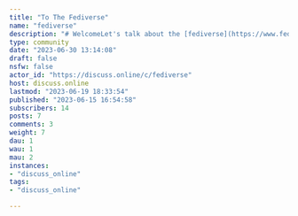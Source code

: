 ```yaml
---
title: "To The Fediverse" 
name: "fediverse"
description: "# WelcomeLet's talk about the [fediverse](https://www.fediverse.to/).The fediverse is a collection of community-owned, ad-free, decentralised, and privacy-centric social networks.Each fediverse instance is managed by a human admin. You can find fediverse instances dedicated to art, music, technology, culture, or politics.**Join the growing community and experience the web as it was meant to be.**A community dedicated to fediverse news and discussion.Fediverse is a portmanteau of “federation” and “universe”.#### What is the fediverse?- [Short & quick description](https://torresjrjr.com/archive/2020-07-20-what-is-the-fediverse/)- [I have time description](https://torresjrjr.com/archive/2020-07-19-guide-to-the-fediverse/)"
type: community
date: "2023-06-30 13:14:08"
draft: false
nsfw: false
actor_id: "https://discuss.online/c/fediverse"
host: discuss.online
lastmod: "2023-06-19 18:33:54"
published: "2023-06-15 16:54:58"
subscribers: 14
posts: 7
comments: 3
weight: 7
dau: 1
wau: 1
mau: 2
instances:
- "discuss_online"
tags: 
- "discuss_online"

---
```

